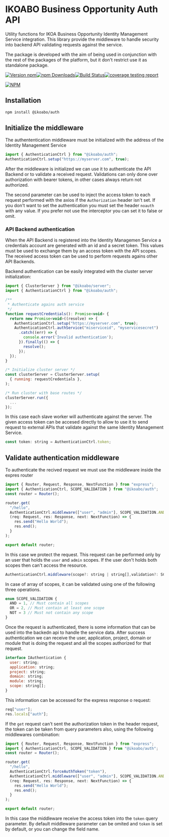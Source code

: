 # IKOABO Business Opportunity Auth API

Utility functions for IKOA Business Opportunity Identity Management Service integration. This library provide the middleware to handle security into backend API validating requests against the service.

The package is developed with the aim of being used in conjunction with the rest of the packages of the platform, but it don't restrict use it as standalone package.

[![Version npm](https://img.shields.io/npm/v/@ikoabo/auth.svg?style=flat-square)](https://www.npmjs.com/package/@ikoabo/auth)[![npm Downloads](https://img.shields.io/npm/dm/@ikoabo/auth.svg?style=flat-square)](https://npmcharts.com/compare/@ikoabo/auth?minimal=true)[![Build Status](https://gitlab.com/ikoabo/packages/auth/badges/master/pipeline.svg)](https://gitlab.com/ikoabo/packages/auth)[![coverage testing report](https://gitlab.com/ikoabo/packages/auth/badges/master/coverage.svg)](https://gitlab.com/ikoabo/packages/auth/-/commits/master)

[![NPM](https://nodei.co/npm/@ikoabo/auth.png?downloads=true&downloadRank=true)](https://nodei.co/npm/@ikoabo/auth/)

## Installation

```bash
npm install @ikoabo/auth
```

## Initialize the middleware

The authententication middleware must be initialized with the address of the Identity Management Service

```js
import { AuthenticationCtrl } from "@ikoabo/auth";
AuthenticationCtrl.setup("https://myserver.com", true);
```

After the middleware is initialized we can use it to authenticate the API Backend or to validate a received request. Validations can only done over authorization with bearer tokens, in other cases always return not authorized.

The second parameter can be used to inject the access token to each request performed with the axios if the `Authorization` header isn't set. If you don't want to set the authentication you must set the header `noauth` with any value. If you prefer not use the interceptor you can set it to false or omit.

### API Backend authentication

When the API Backend is registered into the Identity Managemen Service a credentials account are generated with an id and a secret token. This values must be used to exchange them by an access token with the API scopes. The received access token can be used to perform requests agains other API Backends.

Backend authentication can be easily integrated with the cluster server initialization:

```js
import { ClusterServer } from "@ikoabo/server";
import { AuthenticationCtrl } from "@ikoabo/auth";

/**
 * Authenticate agains auth service
 */
function requestCredentials(): Promise<void> {
  return new Promise<void>((resolve) => {
    AuthenticationCtrl.setup("https://myserver.com", true);
    AuthenticationCtrl.authService("miserviceid", "myservicesecret")
      .catch((err) => {
        console.error('Invalid authentication');
      }).finally(() => {
        resolve();
      });
  });
}

/* Initialize cluster server */
const clusterServer = ClusterServer.setup(
  { running: requestCredentials },
);

/* Run cluster with base routes */
clusterServer.run({
  ...
});
```

In this case each slave worker will authenticate against the server. The given access token can be accesed directly to allow to use it to send request to external APIs that validate against the same Identity Management Service.

```js
const token: string = AuthenticationCtrl.token;
```

## Validate authentication middleware

To authenticate the recived request we must use the middleware inside the expres router

```js
import { Router, Request, Response, NextFunction } from "express";
import { AuthenticationCtrl, SCOPE_VALIDATION } from "@ikoabo/auth";
const router = Router();

router.get(
  "/hello",
  AuthenticationCtrl.middleware(["user", "admin"], SCOPE_VALIDATION.AND),
  (req: Request, res: Response, next: NextFunction) => {
    res.send("Hello World");
    res.end();
  }
);

export default router;
```

In this case we protect the request. This request can be performed only by an user that holds the `user` and `admin` scopes. If the user don't holds both scopes then can't access the resource.

```js
AuthenticationCtrl.middleware(scope?: string | string[],validation?: SCOPE_VALIDATION)
```

In case of array of scopes, it can be validated using one of the following three operations.

```js
enum SCOPE_VALIDATION {
  AND = 1, // Must contain all scopes
  OR = 2, // Must contain at least one scope
  NOT = 3 // Must not contain any scope
}
```

Once the request is authenticated, there is some information that can be used into the backedn api to handle the service data. After success authentication we can receive the user, application, project, domain or module that is doing the request and all the scopes authorized for that request.

```js
interface IAuthentication {
  user: string;
  application: string;
  project: string;
  domain: string;
  module: string;
  scope: string[];
}
```

This information can be accessed for the express response o request:

```js
req["user"];
res.locals["auth"];
```

If the `get` request can't sent the authorization token in the header request, the token can be taken from query parameters also, using the  following middlewares combination:

```js
import { Router, Request, Response, NextFunction } from "express";
import { AuthenticationCtrl, SCOPE_VALIDATION } from "@ikoabo/auth";
const router = Router();

router.get(
  "/hello",
  AuthenticationCtrl.forceAuthToken("token"),
  AuthenticationCtrl.middleware(["user", "admin"], SCOPE_VALIDATION.AND),
  (req: Request, res: Response, next: NextFunction) => {
    res.send("Hello World");
    res.end();
  }
);

export default router;
```

In this case the middleware receive the access token into the `token` query parameter. By default middleware parameter can be omited and `token` is set by default, or you can change the field name.
